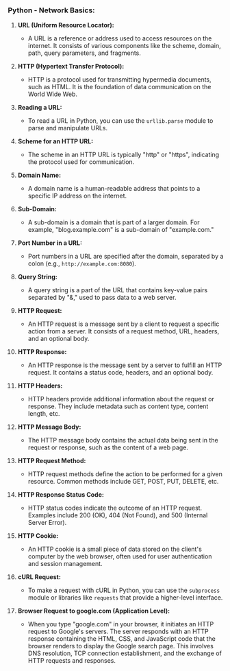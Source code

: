 ### Python - Network Basics:

1. **URL (Uniform Resource Locator):**
   - A URL is a reference or address used to access resources on the internet. It consists of various components like the scheme, domain, path, query parameters, and fragments.

2. **HTTP (Hypertext Transfer Protocol):**
   - HTTP is a protocol used for transmitting hypermedia documents, such as HTML. It is the foundation of data communication on the World Wide Web.

3. **Reading a URL:**
   - To read a URL in Python, you can use the `urllib.parse` module to parse and manipulate URLs.

4. **Scheme for an HTTP URL:**
   - The scheme in an HTTP URL is typically "http" or "https", indicating the protocol used for communication.

5. **Domain Name:**
   - A domain name is a human-readable address that points to a specific IP address on the internet.

6. **Sub-Domain:**
   - A sub-domain is a domain that is part of a larger domain. For example, "blog.example.com" is a sub-domain of "example.com."

7. **Port Number in a URL:**
   - Port numbers in a URL are specified after the domain, separated by a colon (e.g., `http://example.com:8080`).

8. **Query String:**
   - A query string is a part of the URL that contains key-value pairs separated by "&," used to pass data to a web server.

9. **HTTP Request:**
   - An HTTP request is a message sent by a client to request a specific action from a server. It consists of a request method, URL, headers, and an optional body.

10. **HTTP Response:**
    - An HTTP response is the message sent by a server to fulfill an HTTP request. It contains a status code, headers, and an optional body.

11. **HTTP Headers:**
    - HTTP headers provide additional information about the request or response. They include metadata such as content type, content length, etc.

12. **HTTP Message Body:**
    - The HTTP message body contains the actual data being sent in the request or response, such as the content of a web page.

13. **HTTP Request Method:**
    - HTTP request methods define the action to be performed for a given resource. Common methods include GET, POST, PUT, DELETE, etc.

14. **HTTP Response Status Code:**
    - HTTP status codes indicate the outcome of an HTTP request. Examples include 200 (OK), 404 (Not Found), and 500 (Internal Server Error).

15. **HTTP Cookie:**
    - An HTTP cookie is a small piece of data stored on the client's computer by the web browser, often used for user authentication and session management.

16. **cURL Request:**
    - To make a request with cURL in Python, you can use the `subprocess` module or libraries like `requests` that provide a higher-level interface.

17. **Browser Request to google.com (Application Level):**
    - When you type "google.com" in your browser, it initiates an HTTP request to Google's servers. The server responds with an HTTP response containing the HTML, CSS, and JavaScript code that the browser renders to display the Google search page. This involves DNS resolution, TCP connection establishment, and the exchange of HTTP requests and responses.
